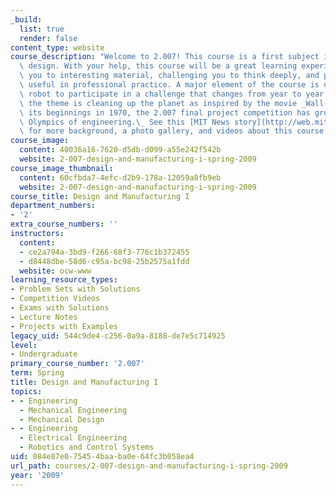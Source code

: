 ```yaml
---
_build:
  list: true
  render: false
content_type: website
course_description: "Welcome to 2.007! This course is a first subject in engineering\
  \ design. With your help, this course will be a great learning experience exposing\
  \ you to interesting material, challenging you to think deeply, and providing skills\
  \ useful in professional practice. A major element of the course is design of a\
  \ robot to participate in a challenge that changes from year to year. This year,\
  \ the theme is cleaning up the planet as inspired by the movie _Wall-E_.\n\nFrom\
  \ its beginnings in 1970, the 2.007 final project competition has grown into an\
  \ Olympics of engineering.\_ See this [MIT News story](http://web.mit.edu/newsoffice/2011/timeline-2007-0209.html)\
  \ for more background, a photo gallery, and videos about this course.\n"
course_image:
  content: 40036a16-7620-d5db-d099-a55e242f542b
  website: 2-007-design-and-manufacturing-i-spring-2009
course_image_thumbnail:
  content: 60cfbda7-4efc-d2b9-178a-12059a8fb9eb
  website: 2-007-design-and-manufacturing-i-spring-2009
course_title: Design and Manufacturing I
department_numbers:
- '2'
extra_course_numbers: ''
instructors:
  content:
  - ce2a794a-3bd9-f266-68f3-776c1b372455
  - d8448dbe-58d6-c95a-bc98-25b2575a1fdd
  website: ocw-www
learning_resource_types:
- Problem Sets with Solutions
- Competition Videos
- Exams with Solutions
- Lecture Notes
- Projects with Examples
legacy_uid: 544c9de4-c256-0a9a-8188-de7e5c714925
level:
- Undergraduate
primary_course_number: '2.007'
term: Spring
title: Design and Manufacturing I
topics:
- - Engineering
  - Mechanical Engineering
  - Mechanical Design
- - Engineering
  - Electrical Engineering
  - Robotics and Control Systems
uid: 084e87e0-7545-4baa-ba0e-64fc3b058ea4
url_path: courses/2-007-design-and-manufacturing-i-spring-2009
year: '2009'
---
```

